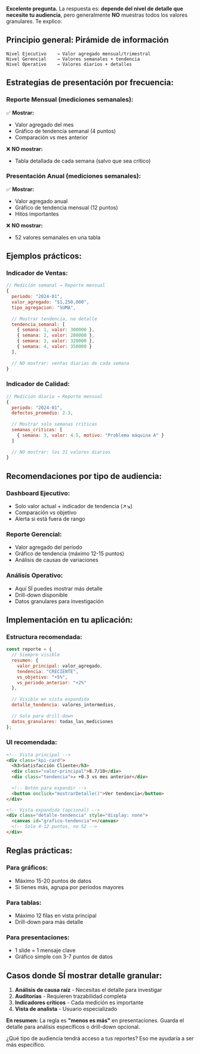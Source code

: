 **Excelente pregunta.** La respuesta es: **depende del nivel de detalle que necesite tu audiencia**, pero generalmente **NO** muestras todos los valores granulares. Te explico:

## Principio general: **Pirámide de información**

```
Nivel Ejecutivo    → Valor agregado mensual/trimestral
Nivel Gerencial    → Valores semanales + tendencia
Nivel Operativo    → Valores diarios + detalles
```

## Estrategias de presentación por frecuencia:

### **Reporte Mensual (mediciones semanales):**
✅ **Mostrar:**
- Valor agregado del mes
- Gráfico de tendencia semanal (4 puntos)
- Comparación vs mes anterior

❌ **NO mostrar:**
- Tabla detallada de cada semana (salvo que sea crítico)

### **Presentación Anual (mediciones semanales):**
✅ **Mostrar:**
- Valor agregado anual
- Gráfico de tendencia mensual (12 puntos)
- Hitos importantes

❌ **NO mostrar:**
- 52 valores semanales en una tabla

## Ejemplos prácticos:

### **Indicador de Ventas:**
```javascript
// Medición semanal → Reporte mensual
{
  periodo: "2024-01",
  valor_agregado: "$1,250,000",
  tipo_agregacion: "SUMA",
  
  // Mostrar tendencia, no detalle
  tendencia_semanal: [
    { semana: 1, valor: 300000 },
    { semana: 2, valor: 280000 },
    { semana: 3, valor: 320000 },
    { semana: 4, valor: 350000 }
  ],
  
  // NO mostrar: ventas diarias de cada semana
}
```

### **Indicador de Calidad:**
```javascript
// Medición diaria → Reporte mensual
{
  periodo: "2024-01",
  defectos_promedio: 2.3,
  
  // Mostrar solo semanas críticas
  semanas_criticas: [
    { semana: 3, valor: 4.5, motivo: "Problema máquina A" }
  ]
  
  // NO mostrar: los 31 valores diarios
}
```

## Recomendaciones por tipo de audiencia:

### **Dashboard Ejecutivo:**
- Solo valor actual + indicador de tendencia (↗️↘️)
- Comparación vs objetivo
- Alerta si está fuera de rango

### **Reporte Gerencial:**
- Valor agregado del período
- Gráfico de tendencia (máximo 12-15 puntos)
- Análisis de causas de variaciones

### **Análisis Operativo:**
- Aquí SÍ puedes mostrar más detalle
- Drill-down disponible
- Datos granulares para investigación

## Implementación en tu aplicación:

### **Estructura recomendada:**
```javascript
const reporte = {
  // Siempre visible
  resumen: {
    valor_principal: valor_agregado,
    tendencia: "CRECIENTE",
    vs_objetivo: "+5%",
    vs_periodo_anterior: "+2%"
  },
  
  // Visible en vista expandida
  detalle_tendencia: valores_intermedios,
  
  // Solo para drill-down
  datos_granulares: todas_las_mediciones
};
```

### **UI recomendada:**
```html
<!-- Vista principal -->
<div class="kpi-card">
  <h3>Satisfacción Cliente</h3>
  <div class="valor-principal">8.7/10</div>
  <div class="tendencia">↗️ +0.3 vs mes anterior</div>
  
  <!-- Botón para expandir -->
  <button onclick="mostrarDetalle()">Ver tendencia</button>
</div>

<!-- Vista expandida (opcional) -->
<div class="detalle-tendencia" style="display: none">
  <canvas id="grafico-tendencia"></canvas>
  <!-- Solo 4-12 puntos, no 52 -->
</div>
```

## Reglas prácticas:

### **Para gráficos:**
- Máximo 15-20 puntos de datos
- Si tienes más, agrupa por períodos mayores

### **Para tablas:**
- Máximo 12 filas en vista principal
- Drill-down para más detalle

### **Para presentaciones:**
- 1 slide = 1 mensaje clave
- Gráfico simple con 3-7 puntos de datos

## Casos donde SÍ mostrar detalle granular:

1. **Análisis de causa raíz** - Necesitas el detalle para investigar
2. **Auditorías** - Requieren trazabilidad completa  
3. **Indicadores críticos** - Cada medición es importante
4. **Vista de analista** - Usuario especializado

**En resumen:** La regla es **"menos es más"** en presentaciones. Guarda el detalle para análisis específicos o drill-down opcional.

¿Qué tipo de audiencia tendrá acceso a tus reportes? Eso me ayudaría a ser más específico.